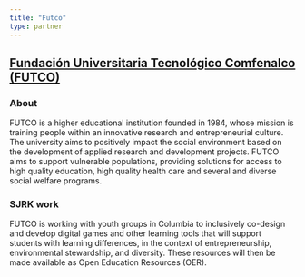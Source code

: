 ```yaml
---
title: "Futco"
type: partner
---
```

<h2 class="partner"><a href="http://tecnologicocomfenalco.edu.co/">Fundaci&oacute;n Universitaria Tecnol&oacute;gico Comfenalco (FUTCO)</a></h2>

<h3 class="partner-heading">About</h3>

FUTCO is a higher educational institution founded in 1984, whose mission is training people within an innovative research and entrepreneurial culture. The university aims to positively impact the social environment based on the development of applied research and development projects. FUTCO aims to support vulnerable populations, providing solutions for access to high quality education, high quality health care and several and diverse social welfare programs.

<h3 class="partner-heading">SJRK work</h3>

FUTCO is working with youth groups in Columbia to inclusively co-design and develop digital games and other learning tools that will support students with learning differences, in the context of entrepreneurship, environmental stewardship, and diversity. These resources will then be made available as Open Education Resources (OER).
